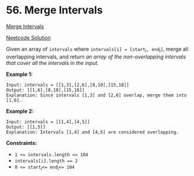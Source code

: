 # 56. Merge Intervals

[Merge Intervals](https://leetcode.com/problems/merge-intervals/description/)

[Neetcode Solution](https://www.youtube.com/watch?v=44H3cEC2fFM&pp=ygUYbmVldGNvZGUgTWVyZ2UgSW50ZXJ2YWxz)

Given an array of `intervals` where
`intervals[i] = [start`<sub>i</sub>`, end`<sub>i</sub>`]`, merge all overlapping
intervals, and return <em>an array of the non-overlapping intervals that cover
all the intervals in the input.</em>

**Example 1:**

```
Input: intervals = [[1,3],[2,6],[8,10],[15,18]]
Output: [[1,6],[8,10],[15,18]]
Explanation: Since intervals [1,3] and [2,6] overlap, merge them into [1,6].
```

**Example 2:**

```
Input: intervals = [[1,4],[4,5]]
Output: [[1,5]]
Explanation: Intervals [1,4] and [4,5] are considered overlapping.
```

**Constraints:**

- `1 <= intervals.length <= 104`
- `intervals[i].length == 2`
- `0 <= start`<sub>i</sub>`<= end`<sub>i</sub>`<= 104`
